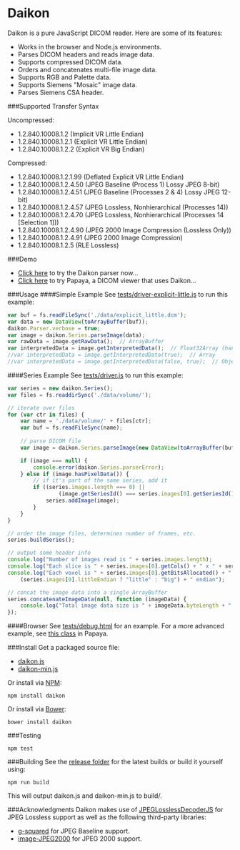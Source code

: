Daikon 
======

Daikon is a pure JavaScript DICOM reader.  Here are some of its features:

- Works in the browser and Node.js environments.
- Parses DICOM headers and reads image data.
- Supports compressed DICOM data.
- Orders and concatenates multi-file image data.
- Supports RGB and Palette data.
- Supports Siemens "Mosaic" image data.
- Parses Siemens CSA header.

###Supported Transfer Syntax

Uncompressed:
- 1.2.840.10008.1.2 (Implicit VR Little Endian)
- 1.2.840.10008.1.2.1 (Explicit VR Little Endian)
- 1.2.840.10008.1.2.2 (Explicit VR Big Endian)
 
Compressed:
- 1.2.840.10008.1.2.1.99 (Deflated Explicit VR Little Endian)
- 1.2.840.10008.1.2.4.50 (JPEG Baseline (Process 1) Lossy JPEG 8-bit)
- 1.2.840.10008.1.2.4.51 (JPEG Baseline (Processes 2 & 4) Lossy JPEG 12-bit)
- 1.2.840.10008.1.2.4.57 (JPEG Lossless, Nonhierarchical (Processes 14))
- 1.2.840.10008.1.2.4.70 (JPEG Lossless, Nonhierarchical (Processes 14 [Selection 1]))
- 1.2.840.10008.1.2.4.90 (JPEG 2000 Image Compression (Lossless Only))
- 1.2.840.10008.1.2.4.91 (JPEG 2000 Image Compression)
- 1.2.840.10008.1.2.5 (RLE Lossless)

###Demo
- [Click here](http://rii.uthscsa.edu/mango/daikon/index.html) to try the Daikon parser now...
- [Click here](http://rii.uthscsa.edu/mango/papayabeta/) to try Papaya, a DICOM viewer that uses Daikon...

###Usage
####Simple Example
See [tests/driver-explicit-little.js](https://github.com/rii-mango/Daikon/blob/master/tests/driver-explicit-little.js) to run this example:
```javascript
var buf = fs.readFileSync('./data/explicit_little.dcm');
var data = new DataView(toArrayBuffer(buf));
daikon.Parser.verbose = true;
var image = daikon.Series.parseImage(data);
var rawData = image.getRawData();  // ArrayBuffer
var interpretedData = image.getInterpretedData();  // Float32Array (handles byte order, datatype, scale, mask)
//var interpretedData = image.getInterpretedData(true);  // Array
//var interpretedData = image.getInterpretedData(false, true);  // Object with properties: data, min, max, minIndex, maxIndex, numCols, numRows
```

####Series Example
See [tests/driver.js](https://github.com/rii-mango/Daikon/blob/master/tests/driver.js) to run this example:
```javascript
var series = new daikon.Series();
var files = fs.readdirSync('./data/volume/');

// iterate over files
for (var ctr in files) {
    var name = './data/volume/' + files[ctr];
    var buf = fs.readFileSync(name);
    
    // parse DICOM file
    var image = daikon.Series.parseImage(new DataView(toArrayBuffer(buf)));

    if (image === null) {
        console.error(daikon.Series.parserError);
    } else if (image.hasPixelData()) {
        // if it's part of the same series, add it
        if ((series.images.length === 0) || 
                (image.getSeriesId() === series.images[0].getSeriesId())) {
            series.addImage(image);
        }
    }
}

// order the image files, determines number of frames, etc.
series.buildSeries();

// output some header info
console.log("Number of images read is " + series.images.length);
console.log("Each slice is " + series.images[0].getCols() + " x " + series.images[0].getRows());
console.log("Each voxel is " + series.images[0].getBitsAllocated() + " bits, " + 
    (series.images[0].littleEndian ? "little" : "big") + " endian");

// concat the image data into a single ArrayBuffer
series.concatenateImageData(null, function (imageData) {
    console.log("Total image data size is " + imageData.byteLength + " bytes");
});
```
####Browser
See [tests/debug.html](https://github.com/rii-mango/Daikon/blob/master/tests/debug.html) for an example.  For a more advanced example, see [this class](https://github.com/rii-mango/Papaya/blob/master/src/js/volume/dicom/header-dicom.js) in Papaya.

###Install
Get a packaged source file:

* [daikon.js](https://raw.githubusercontent.com/rii-mango/Daikon/master/release/current/daikon.js)
* [daikon-min.js](https://raw.githubusercontent.com/rii-mango/Daikon/master/release/current/daikon-min.js)

Or install via [NPM](https://www.npmjs.com/):

```
npm install daikon
```

Or install via [Bower](http://bower.io/):

```
bower install daikon
```

###Testing
```
npm test
```

###Building
See the [release folder](https://github.com/rii-mango/Daikon/tree/master/release) for the latest builds or build it yourself using:
```
npm run build
```
This will output daikon.js and daikon-min.js to build/.

###Acknowledgments
Daikon makes use of [JPEGLosslessDecoderJS](https://github.com/rii-mango/JPEGLosslessDecoderJS) for JPEG Lossless support as well as the following third-party libraries:
- [g-squared](https://github.com/g-squared/cornerstoneWADOImageLoader) for JPEG Baseline support.
- [image-JPEG2000](https://github.com/OHIF/image-JPEG2000) for JPEG 2000 support.
